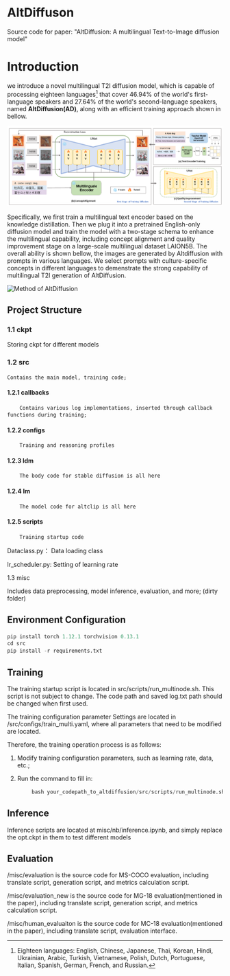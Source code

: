# AltDiffuson
Source code for paper: "AltDiffusion: A multilingual Text-to-Image diffusion model"

# Introduction

we introduce a novel multilingual T2I diffusion model, which is capable of processing eighteen languages[^1] that cover 46.94\% of the world's first-language speakers and 27.64\% of the world's second-language speakers, named **AltDiffusion(AD)**, along with an efficient training approach shown in bellow.

![Method of AltDiffusion](./img_cash/main.png)

Specifically, we first train a multilingual text encoder based on the knowledge distillation. Then we plug it into a pretrained English-only diffusion model and train the model with a two-stage schema to enhance the multilingual capability, including concept alignment and quality improvement stage on a large-scale multilingual dataset LAION5B. The overall ability is shown bellow, the images are generated by Altdiffusion with prompts in various languages. We select prompts with culture-specific concepts in different languages to demenstrate the strong capability of multilingual T2I generation of AltDiffusion.

![Method of AltDiffusion](./img_cash/18-2-2.png)

[^1]:Eighteen languages: English, Chinese, Japanese, Thai, Korean, Hindi, Ukrainian, Arabic, Turkish, Vietnamese, Polish, Dutch, Portuguese, Italian, Spanish, German, French, and Russian.

## Project Structure

### 1.1 ckpt

Storing ckpt for different models

### 1.2 src

    Contains the main model, training code;

#### 1.2.1 callbacks

        Contains various log implementations, inserted through callback functions during training;

#### 1.2.2 configs

        Training and reasoning profiles

#### 1.2.3 ldm

        The body code for stable diffusion is all here

#### 1.2.4 lm

        The model code for altclip is all here

#### 1.2.5 scripts

        Training startup code

Dataclass.py： Data loading class

lr_scheduler.py: Setting of learning rate

1.3 misc

Includes data preprocessing, model inference, evaluation, and more; (dirty folder)


## Environment Configuration

```python
pip install torch 1.12.1 torchvision 0.13.1
cd src
pip install -r requirements.txt
```

## Training

The training startup script is located in src/scripts/run_multinode.sh. This script is not subject to change. The code path and saved log.txt path should be changed when first used.

The training configuration parameter Settings are located in /src/configs/train_multi.yaml, where all parameters that need to be modified are located.

Therefore, the training operation process is as follows:



1. Modify training configuration parameters, such as learning rate, data, etc.;

2. Run the command to fill in:

```python
        bash your_codepath_to_altdiffusion/src/scripts/run_multinode.sh
```

## Inference

Inference scripts are located at misc/nb/inference.ipynb, and simply replace the opt.ckpt in them to test different models

## Evaluation

/misc/evaluation is the source code for MS-COCO evaluation, including translate script, generation script, and metrics calculation script.

/misc/evaluation_new is the source code for MG-18 evaluation(mentioned in the paper), including translate script, generation script, and metrics calculation script.

/misc/human_evaluaiton is the source code for MC-18 evaluation(mentioned in the paper), including translate script,
evaluation interface.

